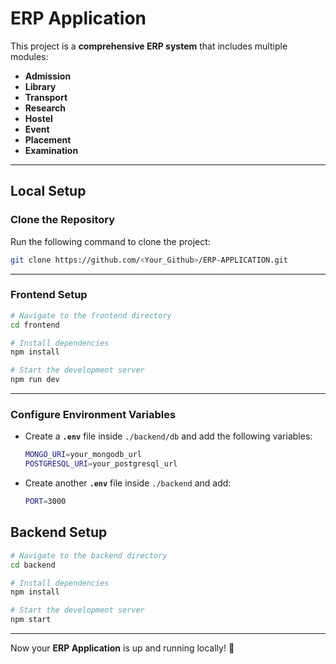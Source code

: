 # **ERP Application**

This project is a **comprehensive ERP system** that includes multiple modules:

- **Admission**
- **Library**
- **Transport**
- **Research**
- **Hostel**
- **Event**
- **Placement**
- **Examination**

---

## **Local Setup**

### **Clone the Repository**

Run the following command to clone the project:

```sh
git clone https://github.com/<Your_Github>/ERP-APPLICATION.git
```

---

### **Frontend Setup**

```sh
# Navigate to the frontend directory
cd frontend

# Install dependencies
npm install

# Start the development server
npm run dev
```

---

### **Configure Environment Variables**

- Create a **`.env`** file inside `./backend/db` and add the following variables:
  ```sh
  MONGO_URI=your_mongodb_url
  POSTGRESQL_URI=your_postgresql_url
  ```
- Create another **`.env`** file inside `./backend` and add:
  ```sh
  PORT=3000
  ```

## **Backend Setup**

```sh
# Navigate to the backend directory
cd backend

# Install dependencies
npm install

# Start the development server
npm start
```

---

Now your **ERP Application** is up and running locally! 🚀
